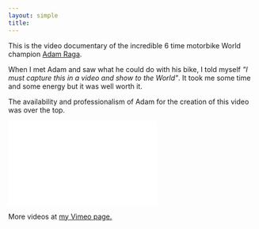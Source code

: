 ```yaml
---
layout: simple
title:
---
```


This is the video documentary of the incredible 6 time motorbike World champion [Adam Raga](http://adamraga.es/).

When I met Adam and saw what he could do with his bike, I told myself *"I must
capture this in a video and show to the World"*. It took me some time and some energy but it
was well worth it.

The availability and professionalism of Adam for the creation of this video was over the top.

<iframe src="//player.vimeo.com/video/164539639?title=0&amp;byline=0&amp;portrait=0" frameborder="0" width="300" height="170" webkitallowfullscreen mozallowfullscreen allowfullscreen></iframe>

More videos at [my Vimeo page.](http://vimeo.com/fabriziotappero)

